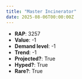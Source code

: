 ```yaml
---
title: "Master Incinerator"
date: 2025-08-06T00:00:00Z
---
```

- **RAP**: 3257
- **Value**: -1
- **Demand level**: -1
- **Trend**: -1
- **Projected?**: True
- **Hyped?**: True
- **Rare?**: True
